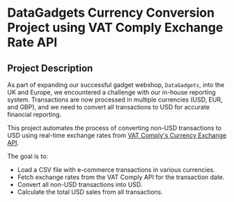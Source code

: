 # DataGadgets Currency Conversion Project using VAT Comply Exchange Rate API

## Project Description
As part of expanding our successful gadget webshop, `DataGadgets`, into the UK and Europe, we encountered a challenge with our in-house reporting system. Transactions are now processed in multiple currencies (USD, EUR, and GBP), and we need to convert all transactions to USD for accurate financial reporting.

This project automates the process of converting non-USD transactions to USD using real-time exchange rates from [VAT Comply's Currency Exchange API](https://www.vatcomply.com/documentation#rates). 

The goal is to:
- Load a CSV file with e-commerce transactions in various currencies.
- Fetch exchange rates from the VAT Comply API for the transaction date.
- Convert all non-USD transactions into USD.
- Calculate the total USD sales from all transactions.
